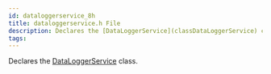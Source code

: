 ```yaml
---
id: dataloggerservice_8h
title: dataloggerservice.h File
description: Declares the [DataLoggerService](classDataLoggerService) class.
tags:
---
```

Declares the [DataLoggerService](classDataLoggerService) class.




